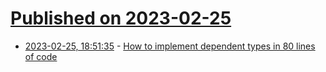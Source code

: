 # [Published on 2023-02-25](index.md)

* [2023-02-25, 18:51:35](https://lobste.rs/s/ub7co8/how_implement_dependent_types_80_lines) - [How to implement dependent types in 80 lines of code](https://gist.github.com/Hirrolot/27e6b02a051df333811a23b97c375196)
